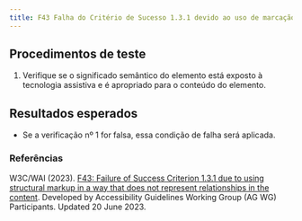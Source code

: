 ```yaml
---
title: F43 Falha do Critério de Sucesso 1.3.1 devido ao uso de marcação estrutural de uma forma que não representa relacionamentos no conteúdo
---
```


## Procedimentos de teste

1. Verifique se o significado semântico do elemento está exposto à tecnologia assistiva e é apropriado para o conteúdo do elemento.

## Resultados esperados
- Se a verificação nº 1 for falsa, essa condição de falha será aplicada.

### Referências

W3C/WAI (2023). [F43: Failure of Success Criterion 1.3.1 due to using structural markup in a way that does not represent relationships in the content](https://www.w3.org/WAI/WCAG22/Techniques/failures/F43). Developed by Accessibility Guidelines Working Group (AG WG) Participants. Updated 20 June 2023.
